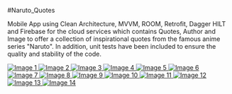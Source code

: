 #Naruto_Quotes

Mobile App using Clean Architecture, MVVM, ROOM, Retrofit, Dagger HILT and Firebase for the cloud services which contains Quotes, Author and Image to offer a collection of inspirational quotes from the famous anime series "Naruto". In addition, unit tests have been included to ensure the quality and stability of the code.

<p align="start">
<a href="https://github.com/BrianVianaC7/Naruto_Quotes">
    <img src="https://github.com/BrianVianaC7/Naruto_Quotes/assets/120147778/02ecf304-6a74-454d-be44-019670ccbb11" alt="Image 1">
    <img src="https://github.com/BrianVianaC7/Naruto_Quotes/assets/120147778/3585bfd2-2a51-49f2-b504-07a0d8443d77" alt="Image 2">
    <img src="https://github.com/BrianVianaC7/Naruto_Quotes/assets/120147778/5b258301-b4d5-4292-8f4c-7b9c049f2af8" alt="Image 3">
    <img src="https://github.com/BrianVianaC7/Naruto_Quotes/assets/120147778/7956a394-f6bf-4bd0-8f96-f489bbf85d3e" alt="Image 4">
    <img src="https://github.com/BrianVianaC7/Naruto_Quotes/assets/120147778/6b66e1f2-c2ed-4d83-afe7-f2932f9e1f9c" alt="Image 5">
    <img src="https://github.com/BrianVianaC7/Naruto_Quotes/assets/120147778/385c0df1-ad25-4a59-bff5-f98661e86a17" alt="Image 6">
    <img src="https://github.com/BrianVianaC7/Naruto_Quotes/assets/120147778/a54ce1f7-867c-4f2c-b8d9-6dc8a4e0d81e" alt="Image 7">
    <img src="https://github.com/BrianVianaC7/Naruto_Quotes/assets/120147778/7634b232-c62e-4eb8-899d-dc5a122c0abd" alt="Image 8">
    <img src="https://github.com/BrianVianaC7/Naruto_Quotes/assets/120147778/be358e12-3fe6-4546-8dc5-2faf8d8a6860" alt="Image 9">
    <img src="https://github.com/BrianVianaC7/Naruto_Quotes/assets/120147778/de635b27-5b23-41e6-8322-d183c649c91c" alt="Image 10">
    <img src="https://github.com/BrianVianaC7/Naruto_Quotes/assets/120147778/6bc0eada-19ac-4843-a583-bb4c62675d72" alt="Image 11">
    <img src="https://github.com/BrianVianaC7/Naruto_Quotes/assets/120147778/6a9c2859-76b2-4483-96b3-0c813800ae45" alt="Image 12">
    <img src="https://github.com/BrianVianaC7/Naruto_Quotes/assets/120147778/1486e45e-2722-48b5-935f-ee24f25814ed" alt="Image 13">
    <img src="https://github.com/BrianVianaC7/Naruto_Quotes/assets/120147778/e2c83de7-b90a-4632-b1d0-cee218525ed3" alt="Image 14">
</a>
</p>
